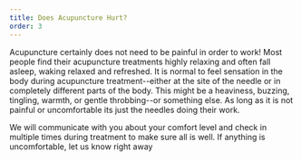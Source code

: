 ```yaml
---
title: Does Acupuncture Hurt?
order: 3
---
```


Acupuncture certainly does not need to be painful in order to work!  Most people find their acupuncture treatments highly relaxing and often fall asleep, waking relaxed and refreshed.  It is normal to feel sensation in the body during acupuncture treatment--either at the site of the needle or in completely different parts of the body.  This might be a heaviness, buzzing, tingling, warmth, or gentle throbbing--or something else.  As long as it is not painful or uncomfortable its just the needles doing their work.

We will communicate with you about your comfort level and check in multiple times during treatment to make sure all is well.  If anything is uncomfortable, let us know right away